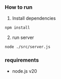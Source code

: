 ### How to run
1. Install dependencies
```bash
npm install
```
2. run server
```bash
node ./src/server.js
```

### requirements
- node.js v20